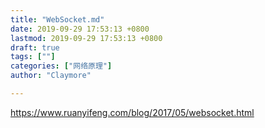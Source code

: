 ```yaml
---
title: "WebSocket.md"
date: 2019-09-29 17:53:13 +0800
lastmod: 2019-09-29 17:53:13 +0800
draft: true
tags: [""]
categories: ["网络原理"]
author: "Claymore"

---
```

https://www.ruanyifeng.com/blog/2017/05/websocket.html